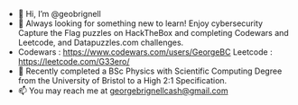 - 👋 Hi, I’m @geobrignell
- 👀 Always looking for something new to learn! Enjoy cybersecurity Capture the Flag puzzles on HackTheBox and completing Codewars and Leetcode, and Datapuzzles.com challenges.
- Codewars : https://www.codewars.com/users/GeorgeBC Leetcode : https://leetcode.com/G33ero/
- 🌱 Recently completed a BSc Physics with Scientific Computing Degree from the University of Bristol to a High 2:1 Specification.
- 📫 You may reach me at georgebrignellcash@gmail.com

<!---
geobrignell/geobrignell is a ✨ special ✨ repository because its `README.md` (this file) appears on your GitHub profile.
You can click the Preview link to take a look at your changes.
--->

